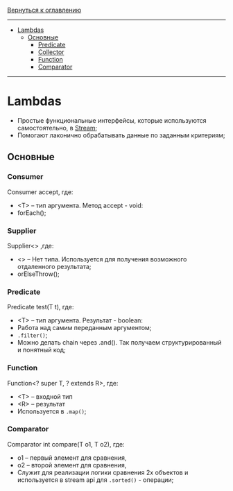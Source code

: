 [Вернуться к оглавлению](https://github.com/engine-it-in/different-level-task/blob/main/README.md)
***

* [Lambdas](#lambdas)
    * [Основные](#основные)
        * [Predicate](#predicate)
        * [Collector](#collector)
        * [Function](#function)
        * [Comparator](#comparator)

***

# Lambdas

* Простые функциональные интерфейсы, которые используются самостоятельно, в [Stream](../streams/README.md);
* Помогают лаконично обрабатывать данные по заданным критериям;

## Основные

### Consumer

Consumer<T> accept, где:

- \<T> – тип аргумента. Mетод accept - void:
- forEach();

### Supplier

Supplier<> ,где:

- \<> – Нет типа. Используется для получения возможного
  отдаленного результата;
- orElseThrow();

### Predicate

Predicate<T> test(T t), где:

- \<T> – тип аргумента. Результат - boolean:
- Работа над самим переданным аргументом;
- `.filter()`;
- Можно делать chain через .and(). Так 
получаем структурированный и понятный код;

### Function

Function<? super T, ? extends R>, где:
- \<T> – входной тип
- \<R> – результат
- Используется в `.map()`;

### Comparator

Comparator<T> int compare(T o1, T o2), где:

- o1 – первый элемент для сравнения,
- o2 – второй элемент для сравнения,
- Служит для реализации логики сравнения 
2х объектов и используется в stream api для 
`.sorted()` - операции;


